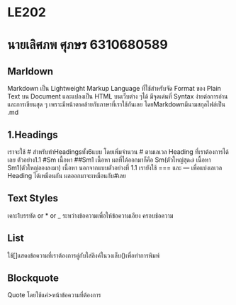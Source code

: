# LE202
# นายเลิศภพ ศุภษร 6310680589
## Marldown
Markdown เป็น Lightweight Markup Language ที่ใช้สำหรับจัด Format ของ Plain Text บน Document และแปลงเป็น HTML บนเว็บต่าง ๆได้ มีจุดเด่นที่ Syntax ง่ายต่อการอ่านและการเขียนสุด ๆ เพราะมีหน้าตาคล้ายกับภาษาที่เราใช้กันเลย โดยMarkdownมีนามสกุลไฟล์เป็น .md
## 1.Headings
เราจะใช้ # สำหรับทำHeadingsทั้ง6แบบ โดยเพิ่มจำนวน # ตามเลเวล Heading ที่เราต้องการได้เลย
ตัวอย่าง1.1 #Sm
          เนื้อหา
          ##Sm1
          เนื้อหา
ผลที่ได้ออกมาก็คือ 
          Sm(ตัวใหญ่สุด๗
          เนื้อหา
          Sm1(ตัวใหญ่ลองลงมา)
          เนื้อหา
นอกจากแบบตัวอย่างที่ 1.1 เรายังใช้ === และ — เพื่อแบ่งเลเวล Heading ได้เหมือนกัน ผลออกมาจะเหมือนกับ#เลย 
## Text Styles
เคาะ1บรรทัด or * or _ ระหว่างข้อความเพื่อให้ข้อความเอียง ครอบช้อความ
## List 
ใช้[]แสดงข้อความที่เราต้องการคู่กับใส่ลิงค์ในวงเล็บ()เพื่อทำการพิมพ์
## Blockquote
Quote โดยใช้แค่>หน้าข้อความที่ต้องการ
